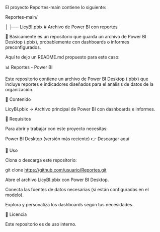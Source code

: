 El proyecto Reportes-main contiene lo siguiente:

Reportes-main/


│
├── LicyBI.pbix    # Archivo de Power BI con reportes


📌 Básicamente es un repositorio que guarda un archivo de Power BI Desktop (.pbix), probablemente con dashboards o informes preconfigurados.

Aquí te dejo un README.md propuesto para este caso:

📊 Reportes - Power BI

Este repositorio contiene un archivo de Power BI Desktop (.pbix) que incluye reportes e indicadores diseñados para el análisis de datos de la organización.

📂 Contenido

LicyBI.pbix → Archivo principal de Power BI con dashboards e informes.

🚀 Requisitos

Para abrir y trabajar con este proyecto necesitas:

Power BI Desktop (versión más reciente)
👉 Descargar aquí

📖 Uso

Clona o descarga este repositorio:

git clone https://github.com/usuario/Reportes.git


Abre el archivo LicyBI.pbix con Power BI Desktop.

Conecta las fuentes de datos necesarias (si están configuradas en el modelo).

Explora y personaliza los dashboards según tus necesidades.

📜 Licencia

Este repositorio es de uso interno.
